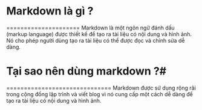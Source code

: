 # Markdown là gì ? #
=====================
Markdown là một ngôn ngữ đánh dấu (markup language) được thiết kế để tạo ra tài liệu có
nội dung và hình ảnh. Nó cho phép người dùng tạo ra tài liệu có thể được đọc
và chỉnh sửa dễ dàng.

# Tại sao nên dùng markdown ?#
==============================
Markdown được sử dụng rộng rãi trong cộng đồng lập trình và viết blog vì
nó cung cấp một cách dễ dàng để tạo ra tài liệu có nội dung và hình ảnh.

